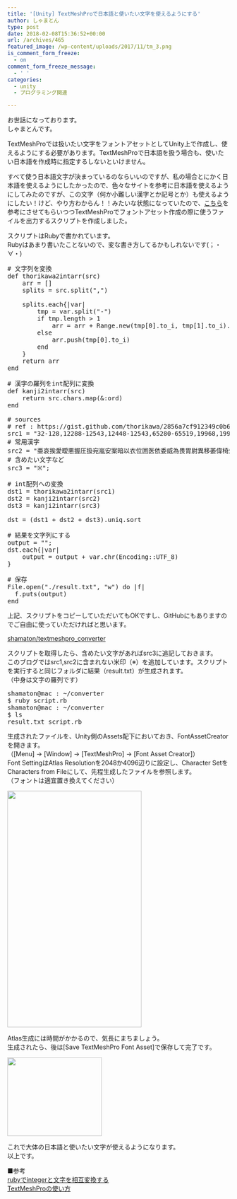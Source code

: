 ```yaml
---
title: '[Unity] TextMeshProで日本語と使いたい文字を使えるようにする'
author: しゃまとん
type: post
date: 2018-02-08T15:36:52+00:00
url: /archives/465
featured_image: /wp-content/uploads/2017/11/tm_3.png
is_comment_form_freeze:
  - on
comment_form_freeze_message:
  - ' '
categories:
  - unity
  - プログラミング関連

---
```

お世話になっております。  
しゃまとんです。

TextMeshProでは扱いたい文字をフォントアセットとしてUnity上で作成し、使えるようにする必要があります。TextMeshProで日本語を扱う場合も、使いたい日本語を作成時に指定するしないといけません。

すべて使う日本語文字が決まっているのならいいのですが、私の場合とにかく日本語を使えるようにしたかったので、色々なサイトを参考に日本語を使えるようにしてみたのですが、この文字（何か小難しい漢字とか記号とか）も使えるようにしたい！けど、やり方わからん！！みたいな状態になっていたので、[こちら][1]を参考にさせてもらいつつTextMeshProでフォントアセット作成の際に使うファイルを出力するスクリプトを作成しました。

スクリプトはRubyで書かれています。  
Rubyはあまり書いたことないので、変な書き方してるかもしれないです(；・∀・)

<pre class="lang:ruby decode:true"># 文字列を変換
def thorikawa2intarr(src)
    arr = []
    splits = src.split(",")

    splits.each{|var|
        tmp = var.split("-")
        if tmp.length &gt; 1
            arr = arr + Range.new(tmp[0].to_i, tmp[1].to_i).to_a
        else
            arr.push(tmp[0].to_i)
        end
    }
    return arr
end

# 漢字の羅列をint配列に変換
def kanji2intarr(src)
    return src.chars.map(&:ord)
end

# sources
# ref : https://gist.github.com/thorikawa/2856a7cf912349c0b6b7
src1 = "32-128,12288-12543,12448-12543,65280-65519,19968,19971,19977,19978,19979,20013,20061,20108,20116,20154,20241,20808,20837,20843,20845,20870,20986,21147,21313,21315,21475,21491,21517,22235,22303,22805,22823,22825,22899,23376,23383,23398,23567,23665,24029,24038,24180,25163,25991,26085,26089,26376,26408,26412,26449,26519,26657,26862,27491,27671,27700,28779,29356,29577,29579,29983,30000,30007,30010,30333,30334,30446,30707,31354,31435,31481,31992,32819,33457,33609,34411,35211,35997,36196,36275,36554,37329,38632,38738,38899,19975,20024,20132,20140,20170,20250,20307,20309,20316,20803,20804,20809,20844,20869,20908,20992,20998,20999,21069,21271,21320,21322,21335,21407,21451,21476,21488,21512,21516,22238,22259,22269,22290,22320,22580,22768,22770,22799,22806,22810,22812,22826,22969,22985,23460,23478,23546,23569,23721,24037,24066,24112,24195,24215,24339,24341,24351,24369,24375,24403,24418,24460,24515,24605,25144,25165,25945,25968,26032,26041,26126,26143,26149,26172,26178,26228,26332,26360,26397,26469,26481,27005,27468,27490,27497,27597,27598,27611,27744,27773,27963,28023,28857,29238,29275,29702,29992,30011,30058,30452,30690,30693,31038,31179,31185,31572,31639,31859,32025,32048,32068,32117,32218,32701,32771,32862,32905,33258,33337,33394,33590,34892,35199,35242,35282,35328,35336,35352,35441,35486,35501,35895,36023,36208,36817,36890,36913,36947,36960,37324,37326,38263,38272,38291,38634,38642,38651,38957,38996,39080,39135,39318,39340,39640,39770,40165,40180,40614,40644,40658,19969,19990,20001,20027,20055,20104,20107,20181,20182,20195,20303,20351,20418,20493,20840,20855,20889,21015,21161,21193,21205,21213,21270,21306,21307,21435,21453,21462,21463,21495,21521,21531,21619,21629,21644,21697,21729,21830,21839,22338,22830,22987,22996,23432,23433,23450,23455,23458,23470,23487,23506,23550,23616,23627,23736,23798,24030,24115,24179,24184,24230,24235,24237,24335,24441,24453,24613,24687,24746,24754,24819,24847,24863,25152,25171,25237,25342,25345,25351,25918,25972,26053,26063,26132,26157,26257,26263,26354,26377,26381,26399,26495,26609,26681,26893,26989,27096,27178,27211,27425,27503,27515,27703,27770,27833,27874,27880,27891,27915,27969,28040,28145,28201,28207,28246,28271,28450,28845,29289,29699,30001,30003,30028,30033,30149,30330,30331,30382,30399,30456,30476,30495,30528,30701,30740,31036,31070,31085,31119,31186,31350,31456,31461,31515,31532,31558,31561,31665,32026,32066,32209,32244,32650,32654,32722,32773,32946,33510,33655,33853,33865,34220,34880,34920,35433,35519,35527,35910,36000,36215,36335,36523,36578,36605,36786,36820,36861,36865,36895,36914,36938,36939,37096,37117,37197,37202,37325,37444,37504,38283,38498,38525,38542,38598,38754,38988,39154,39208,39365,40763,19981,20105,20184,20196,20197,20210,20253,20301,20302,20363,20415,20449,20489,20505,20511,20572,20581,20596,20685,20740,20806,20816,20849,20853,20856,20919,21021,21029,21033,21047,21103,21151,21152,21162,21172,21191,21253,21330,21332,21336,21338,21360,21442,21490,21496,21508,21578,21608,21809,21916,22120,22258,22266,22411,22530,22633,22763,22793,22827,22833,22909,23395,23403,23436,23448,23475,23519,24035,24046,24076,24109,24111,24213,24220,24247,24314,24452,24466,24471,24517,24565,24859,25104,25126,25240,25369,25913,25937,25943,25955,26009,26071,26152,26223,26368,26395,26410,26411,26413,26448,26463,26494,26524,26628,26696,26757,26800,26997,27161,27231,27424,27508,27531,27578,27602,27663,27665,27714,27835,27861,27875,27973,28020,28165,28288,28417,28783,28961,28982,28988,29031,29105,29287,29305,29987,30340,30465,31069,31080,31278,31309,31478,31505,31649,31680,31881,32000,32004,32080,32102,32154,32622,32769,32963,33032,33144,33251,33322,33391,33464,33469,33521,33756,34903,34915,35201,35226,35251,35347,35430,35500,35506,35696,35937,36008,36015,36027,36062,36557,36650,36766,36794,36899,36948,36984,37089,37327,37682,37857,38306,38520,38538,38745,38918,39000,39006,39131,39151,39178,39443,20037,20175,20206,20214,20219,20284,20313,20385,20445,20462,20469,20491,20633,20687,20877,21002,21028,21046,21048,21063,21177,21209,21218,21402,21477,21487,21942,22240,22243,22311,22312,22343,22522,22577,22659,22675,22679,22818,22971,23142,23481,23492,23500,23566,23621,23646,24067,24107,24120,24185,24207,24321,24373,24448,24489,24499,24535,24540,24555,24615,24681,24773,24907,24931,25215,25216,25307,25480,25505,25509,25552,25613,25903,25919,25925,25973,26029,26087,26131,26292,26465,26525,26619,26684,26716,26908,27083,27494,27604,27704,27827,28082,28151,28187,28204,28310,28436,28500,28797,29123,29256,29359,29366,29420,29575,29694,30041,30053,30410,30524,30772,30906,31034,31062,31105,31227,31243,31246,31689,31934,32032,32076,32113,32118,32191,32207,32232,32318,32340,32618,32676,32681,32789,32887,32933,33021,33288,33292,33294,34899,34907,35069,35079,35215,35299,35373,35377,35388,35413,35611,35613,35672,35703,35914,36001,36007,36012,36024,36031,36032,36039,36059,36074,36664,36848,36855,36864,36870,36896,36942,36969,37240,37489,37509,37549,38450,38480,38522,38555,38609,38750,38928,38936,38989,39164,20006,20081,20083,20129,20161,20379,20467,20516,20663,20778,20826,20874,20966,21051,21106,21109,21127,21220,21361,21365,21427,21454,21518,21542,21560,21628,21892,22256,22402,22478,22495,22863,22894,23039,23384,23389,23429,23431,23447,23449,23453,23459,23494,23544,23554,23556,23558,23562,23601,23610,23626,23637,23652,24049,24059,24149,24178,24188,24193,24231,24310,24459,24467,24536,24544,25010,25105,25209,25285,25309,25313,25448,25506,25512,25582,25805,25964,26144,26217,26262,26286,26391,26426,26522,26579,26666,26834,27169,27177,27193,27442,27573,27839,27849,27927,27966,28168,28304,28526,28608,28784,29087,29255,29677,30064,30097,30171,30343,30427,30431,30475,30722,30913,31169,31192,31296,31348,31379,31563,31574,31777,31958,31995,32005,32013,32020,32121,32294,32302,32626,32716,32854,32954,32972,33016,33075,33145,33235,33256,33267,33509,33879,33976,34101,34453,34886,35009,35013,35023,35036,35222,35239,35342,35370,35379,35422,35468,35469,35477,35488,35492,35542,35576,35686,36020,36035,36986,37109,37111,37341,37628,38281,38307,38477,38491,38500,38556,38627,38761,38914,39592,19976,19982,19988,19992,19993,20025,20047,20057,20094,20102,20114,20117,20124,20139,20141,20171,20185,20208,20225,20239,20240,20271,20276,20280,20282,20294,20304,20339,20341,20365,20381,20398,20399,20405,20419,20426,20439,20472,20498,20515,20523,20537,20553,20559,20597,20598,20605,20621,20625,20632,20652,20661,20670,20693,20698,20711,20736,20754,20767,20805,20811,20813,20860,20882,20887,20896,20934,20941,20957,20961,20982,20984,20985,20995,21000,21009,21040,21050,21066,21078,21083,21091,21092,21104,21155,21169,21182,21189,21208,21215,21223,21234,21242,21249,21280,21305,21311,21319,21329,21331,21344,21363,21364,21368,21380,21400,21448,21450,21452,21460,21465,21483,21484,21513,21519,21520,21535,21547,21561,21576,21577,21682,21696,21746,21766,21767,21776,21807,21843,21914,21917,21930,21931,21987,22022,22065,22132,22151,22234,22287,22346,22353,22378,22435,22475,22519,22521,22528,22533,22549,22564,22570,22592,22593,22602,22609,22612,22615,22618,22654,22684,22696,22707,22718,22721,22727,22730,22732,22766,22769,22855,22857,22865,22868,22885,22888,22890,22900,22914,22915,22916,22922,22937,22949,22952,22995,23019,23035,23041,23064,23072,23087,23110,23130,23167,23186,23233,23244,23265,23330,23380,23396,23452,23472,23476,23477,23490,23515,23517,23521,23527,23529,23534,23551,23553,23561,23563,23578,23612,23613,23614,23615,23624,23653,23663,23696,23724,23731,23776,23777,23792,23815,23822,23849,24033,24039,24040,24070,24093,24101,24125,24133,24163,24187,24189,24190,24202,24246,24248,24259,24265,24266,24311,24330,24336,24340,24358,24359,24382,24425,24427,24432,24433,24444,24449,24464,24481,24490,24494,24500,24505,24524,24525,24537,24594,24598,24608,24618,24651,24656,24658,24677,24680,24685,24693,24724,24735,24736,24739,24742,24745,24764,24785,24796,24808,24816,24833,24841,24858,24904,24908,24910,24917,24930,24936,24942,24944,24950,24962,24974,24996,25001,25014,25022,25031,25040,25074,25080,25106,25135,25147,25151,25159,25161,25173,25201,25206,25220,25226,25233,25239,25244,25246,25259,25265,25269,25273,25276,25277,25293,25296,25298,25299,25304,25305,25312,25324,25335,25361,25375,25391,25407,25429,25436,25454,25475,25484,25490,25496,25499,25511,25514,25522,25551,25562,25563,25569,25588,25594,25644,25645,25658,25662,25666,25688,25705,25731,25764,25774,25778,25793,25830,25836,25915,25935,25954,25975,25993,25998,26007,26012,26020,26021,26045,26059,26082,26088,26092,26118,26119,26159,26222,26230,26241,26247,26278,26283,26311,26356,26361,26367,26389,26417,26420,26429,26441,26479,26512,26528,26530,26543,26550,26564,26576,26580,26611,26643,26680,26685,26691,26705,26719,26820,26827,26842,26847,26874,27004,27010,27133,27396,27431,27450,27454,27475,27507,27529,27530,27542,27572,27579,27583,27713,27735,27738,27743,27784,27798,27809,27810,27832,27836,27841,27850,27852,27873,27877,27888,27934,27941,27946,27972,27996,28006,28010,28014,28024,28057,28079,28092,28113,28129,28155,28167,28169,28171,28179,28193,28198,28286,28287,28317,28342,28357,28363,28369,28381,28382,28404,28418,28422,28431,28448,28459,28460,28472,28508,28511,28516,28548,28609,28611,28651,28655,28716,28809,28810,28814,28858,28872,28966,29017,29033,29038,29128,29157,29190,29237,29298,29344,29378,29417,29421,29467,29471,29483,29486,29494,29503,29508,29539,29554,29572,29645,29664,29748,29872,29885,29942,29976,29978,30002,30036,30044,30045,30067,30094,30123,30130,30142,30151,30168,30178,30196,30274,30290,30294,30342,30406,30423,30435,30436,30450,30462,30496,30522,30561,30563,30636,30683,30703,30741,30770,30813,30827,30828,30849,30865,30952,30977,30990,31048,31049,31077,31109,31117,31168,31199,31209,31216,31258,31282,31292,31295,31298,31311,31339,31361,31363,31378,31406,31407,31452,31471,31526,31570,31623,31684,31716,31807,31821,31883,31890,31895,31896,31899,31911,31975,31998,32011,32027,32033,32034,32043,32047,32051,32057,32058,32094,32097,32153,32173,32177,32178,32202,32210,32224,32233,32239,32257,32260,32283,32299,32321,32330,32341,32365,32368,32566,32624,32631,32645,32705,32763,32764,32784,32791,32884,32908,32918,32925,32930,32937,32938,32943,32966,32974,32990,33012,33026,33029,33050,33073,33081,33104,33109,33136,33178,33180,33192,33261,33268,33303,33310,33311,33324,33334,33351,33382,33419,33437,33459,33495,33538,33550,33618,33624,33738,33740,33747,33775,33900,33988,34180,34214,34218,34219,34281,34299,34384,34394,34396,34398,34442,34503,34509,34542,34701,34909,34913,34928,34935,34955,34987,35010,35029,35064,35088,35090,35167,35186,35206,35207,35302,35330,35351,35359,35380,35386,35408,35412,35424,35440,35442,35443,35463,35465,35475,35480,35531,35565,35566,35582,35584,35585,35588,35609,35617,35641,35676,35698,35930,35946,35998,36002,36009,36011,36036,36042,36051,36060,36064,36066,36070,36092,36104,36198,36212,36229,36234,36259,36317,36321,36339,36341,36362,36367,36493,36556,36562,36575,36600,36611,36617,36637,36649,36676,36763,36785,36796,36805,36814,36843,36845,36867,36879,36880,36883,36884,36893,36910,36920,36930,36933,36935,36941,36949,36963,36973,36974,36981,36983,36991,36996,37030,37034,37048,37066,37070,37101,37196,37204,37218,37226,37228,37237,37239,37276,37304,37320,37347,37389,37428,37467,37474,37507,37521,37528,37613,37619,37656,37664,37676,37679,37723,37782,37806,37912,37969,38289,38309,38322,38360,38459,38468,38499,38501,38506,38512,38515,38517,38518,38533,38534,38543,38548,38560,38563,38583,38587,38596,38597,38599,38604,38626,38640,38646,38647,38656,38663,38666,38684,38695,38706,38772,38907,38911,38917,38929,38930,38971,38972,38997,39015,39138,39165,39166,39187,39321,39364,39366,39376,39438,39442,39472,39514,39620,39658,39740,39746,39749,39764,39854,39912,40335,40599,40635,40665,40723,40802"
# 常用漢字
src2 = "亜哀挨愛曖悪握圧扱宛嵐安案暗以衣位囲医依委威為畏胃尉異移萎偉椅彙意違維慰遺緯域育一壱逸茨芋引印因咽姻員院淫陰飲隠韻右宇羽雨唄鬱畝浦運雲永泳英映栄営詠影鋭衛易疫益液駅悦越謁閲円延沿炎宴怨媛援園煙猿遠鉛塩演縁艶汚王凹央応往押旺欧殴桜翁奥横岡屋億憶臆虞乙俺卸音恩温穏下化火加可仮何花佳価果河苛科架夏家荷華菓貨渦過嫁暇禍靴寡歌箇稼課蚊牙瓦我画芽賀雅餓介回灰会快戒改怪拐悔海界皆械絵開階塊楷解潰壊懐諧貝外劾害崖涯街慨蓋該概骸垣柿各角拡革格核殻郭覚較隔閣確獲嚇穫学岳楽額顎掛潟括活喝渇割葛滑褐轄且株釜鎌刈干刊甘汗缶完肝官冠巻看陥乾勘患貫寒喚堪換敢棺款間閑勧寛幹感漢慣管関歓監緩憾還館環簡観韓艦鑑丸含岸岩玩眼頑顔願企伎危机気岐希忌汽奇祈季紀軌既記起飢鬼帰基寄規亀喜幾揮期棋貴棄毀旗器畿輝機騎技宜偽欺義疑儀戯擬犠議菊吉喫詰却客脚逆虐九久及弓丘旧休吸朽臼求究泣急級糾宮救球給嗅窮牛去巨居拒拠挙虚許距魚御漁凶共叫狂京享供協況峡挟狭恐恭胸脅強教郷境橋矯鏡競響驚仰暁業凝曲局極玉巾斤均近金菌勤琴筋僅禁緊錦謹襟吟銀区句苦駆具惧愚空偶遇隅串屈掘窟熊繰君訓勲薫軍郡群兄刑形系径茎係型契計恵啓掲渓経蛍敬景軽傾携継詣慶憬稽憩警鶏芸迎鯨隙劇撃激桁欠穴血決結傑潔月犬件見券肩建研県倹兼剣拳軒健険圏堅検嫌献絹遣権憲賢謙鍵繭顕験懸元幻玄言弦限原現舷減源厳己戸古呼固孤弧股虎故枯個庫湖雇誇鼓錮顧五互午呉後娯悟碁語誤護口工公勾孔功巧広甲交光向后好江考行坑孝抗攻更効幸拘肯侯厚恒洪皇紅荒郊香候校耕航貢降高康控梗黄喉慌港硬絞項溝鉱構綱酵稿興衡鋼講購乞号合拷剛傲豪克告谷刻国黒穀酷獄骨駒込頃今困昆恨根婚混痕紺魂墾懇左佐沙査砂唆差詐鎖座挫才再災妻采砕宰栽彩採済祭斎細菜最裁債催塞歳載際埼在材剤財罪崎作削昨柵索策酢搾錯咲冊札刷刹拶殺察撮擦雑皿三山参桟蚕惨産傘散算酸賛残斬暫士子支止氏仕史司四市矢旨死糸至伺志私使刺始姉枝祉肢姿思指施師恣紙脂視紫詞歯嗣試詩資飼誌雌摯賜諮示字寺次耳自似児事侍治持時滋慈辞磁餌璽鹿式識軸七叱失室疾執湿嫉漆質実芝写社車舎者射捨赦斜煮遮謝邪蛇尺借酌釈爵若弱寂手主守朱取狩首殊珠酒腫種趣寿受呪授需儒樹収囚州舟秀周宗拾秋臭修袖終羞習週就衆集愁酬醜蹴襲十汁充住柔重従渋銃獣縦叔祝宿淑粛縮塾熟出述術俊春瞬旬巡盾准殉純循順準潤遵処初所書庶暑署緒諸女如助序叙徐除小升少召匠床抄肖尚招承昇松沼昭宵将消症祥称笑唱商渉章紹訟勝掌晶焼焦硝粧詔証象傷奨照詳彰障憧衝賞償礁鐘上丈冗条状乗城浄剰常情場畳蒸縄壌嬢錠譲醸色拭食植殖飾触嘱織職辱尻心申伸臣芯身辛侵信津神唇娠振浸真針深紳進森診寝慎新審震薪親人刃仁尽迅甚陣尋腎須図水吹垂炊帥粋衰推酔遂睡穂随髄枢崇数据杉裾寸瀬是井世正生成西声制姓征性青斉政星牲省凄逝清盛婿晴勢聖誠精製誓静請整醒税夕斥石赤昔析席脊隻惜戚責跡積績籍切折拙窃接設雪摂節説舌絶千川仙占先宣専泉浅洗染扇栓旋船戦煎羨腺詮践箋銭潜線遷選薦繊鮮全前善然禅漸膳繕狙阻祖租素措粗組疎訴塑遡礎双壮早争走奏相荘草送倉捜挿桑巣掃曹曽爽窓創喪痩葬装僧想層総遭槽踪操燥霜騒藻造像増憎蔵贈臓即束足促則息捉速側測俗族属賊続卒率存村孫尊損遜他多汰打妥唾堕惰駄太対体耐待怠胎退帯泰堆袋逮替貸隊滞態戴大代台第題滝宅択沢卓拓託濯諾濁但達脱奪棚誰丹旦担単炭胆探淡短嘆端綻誕鍛団男段断弾暖談壇地池知値恥致遅痴稚置緻竹畜逐蓄築秩窒茶着嫡中仲虫沖宙忠抽注昼柱衷酎鋳駐著貯丁弔庁兆町長挑帳張彫眺釣頂鳥朝貼超腸跳徴嘲潮澄調聴懲直勅捗沈珍朕陳賃鎮追椎墜通痛塚漬坪爪鶴低呈廷弟定底抵邸亭貞帝訂庭逓停偵堤提程艇締諦泥的笛摘滴適敵溺迭哲鉄徹撤天典店点展添転塡田伝殿電斗吐妬徒途都渡塗賭土奴努度怒刀冬灯当投豆東到逃倒凍唐島桃討透党悼盗陶塔搭棟湯痘登答等筒統稲踏糖頭謄藤闘騰同洞胴動堂童道働銅導瞳峠匿特得督徳篤毒独読栃凸突届屯豚頓貪鈍曇丼那奈内梨謎鍋南軟難二尼弐匂肉虹日入乳尿任妊忍認寧熱年念捻粘燃悩納能脳農濃把波派破覇馬婆罵拝杯背肺俳配排敗廃輩売倍梅培陪媒買賠白伯拍泊迫剝舶博薄麦漠縛爆箱箸畑肌八鉢発髪伐抜罰閥反半氾犯帆汎伴判坂阪板版班畔般販斑飯搬煩頒範繁藩晩番蛮盤比皮妃否批彼披肥非卑飛疲秘被悲扉費碑罷避尾眉美備微鼻膝肘匹必泌筆姫百氷表俵票評漂標苗秒病描猫品浜貧賓頻敏瓶不夫父付布扶府怖阜附訃負赴浮婦符富普腐敷膚賦譜侮武部舞封風伏服副幅復福腹複覆払沸仏物粉紛雰噴墳憤奮分文聞丙平兵併並柄陛閉塀幣弊蔽餅米壁璧癖別蔑片辺返変偏遍編弁便勉歩保哺捕補舗母募墓慕暮簿方包芳邦奉宝抱放法泡胞俸倣峰砲崩訪報蜂豊飽褒縫亡乏忙坊妨忘防房肪某冒剖紡望傍帽棒貿貌暴膨謀頰北木朴牧睦僕墨撲没勃堀本奔翻凡盆麻摩磨魔毎妹枚昧埋幕膜枕又末抹万満慢漫未味魅岬密蜜脈妙民眠矛務無夢霧娘名命明迷冥盟銘鳴滅免面綿麺茂模毛妄盲耗猛網目黙門紋問冶夜野弥厄役約訳薬躍闇由油喩愉諭輸癒唯友有勇幽悠郵湧猶裕遊雄誘憂融優与予余誉預幼用羊妖洋要容庸揚揺葉陽溶腰様瘍踊窯養擁謡曜抑沃浴欲翌翼拉裸羅来雷頼絡落酪辣乱卵覧濫藍欄吏利里理痢裏履璃離陸立律慄略柳流留竜粒隆硫侶旅虜慮了両良料涼猟陵量僚領寮療瞭糧力緑林厘倫輪隣臨瑠涙累塁類令礼冷励戻例鈴零霊隷齢麗暦歴列劣烈裂恋連廉練錬呂炉賂路露老労弄郎朗浪廊楼漏籠六録麓論和話賄脇惑枠湾腕"
# 含めたい文字など
src3 = "※";

# int配列への変換
dst1 = thorikawa2intarr(src1)
dst2 = kanji2intarr(src2)
dst3 = kanji2intarr(src3)

dst = (dst1 + dst2 + dst3).uniq.sort

# 結果を文字列にする
output = "";
dst.each{|var|
    output = output + var.chr(Encoding::UTF_8)
}

# 保存
File.open("./result.txt", "w") do |f|
  f.puts(output)
end
</pre>

上記、スクリプトをコピーしていただいてもOKですし、GitHubにもありますのでご自由に使っていただければと思います。

<a href="https://github.com/shamaton/textmeshpro_converter" target="_blank" rel="noopener">shamaton/textmeshpro_converter</a>

スクリプトを取得したら、含めたい文字があればsrc3に追記しておきます。  
このブログではsrc1,src2に含まれない米印（※）を追加しています。スクリプトを実行すると同じフォルダに結果（result.txt）が生成されます。  
（中身は文字の羅列です）

<pre class="lang:default decode:true ">shamaton@mac : ~/converter
$ ruby script.rb
shamaton@mac : ~/converter
$ ls
result.txt script.rb</pre>

生成されたファイルを、Unity側のAssets配下においておき、FontAssetCreatorを開きます。  
（[Menu] → [Window] → [TextMeshPro] → [Font Asset Creator]）  
Font SettingはAtlas Resolutionを2048か4096辺りに設定し、Character SetをCharacters from Fileにして、先程生成したファイルを参照します。  
（フォントは適宜置き換えてください）

[<img src="https://shamaton.orz.hm/blog/wp-content/uploads/2017/11/tm_1.png" alt="" width="304" height="535" class="aligncenter size-full wp-image-468" />][2]

Atlas生成には時間がかかるので、気長にまちましょう。  
生成されたら、後は[Save TextMeshPro Font Asset]で保存して完了です。

[<img src="https://shamaton.orz.hm/blog/wp-content/uploads/2017/11/tm_3.png" alt="" width="214" height="178" class="aligncenter size-full wp-image-471" />][3]

これで大体の日本語と使いたい文字が使えるようになります。  
以上です。

■参考  
[rubyでintegerと文字を相互変換する][4]  
[TextMeshProの使い方][5]

 [1]: https://qiita.com/su10/items/67ff8f48e03539a69e31
 [2]: https://shamaton.orz.hm/blog/wp-content/uploads/2017/11/tm_1.png
 [3]: https://shamaton.orz.hm/blog/wp-content/uploads/2017/11/tm_3.png
 [4]: https://qiita.com/chezou/items/947900faef4c1032ed94
 [5]: https://qiita.com/hinagawa/items/b606c6a2fd56d559a375